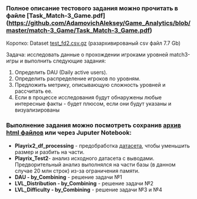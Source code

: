 ### Полное описание тестового задания можно прочитать в файле [Task_Match-3_Game.pdf] (https://github.com/AdamovichAleksey/Game_Analytics/blob/master/match-3_Game/Task_Match-3_Game.pdf)
Коротко:
Dataset [test_fd2.csv.gz](https://drive.google.com/open?id=0ByG1MRsDxjxLalR1MU5sUm5keTQ) (разархивированый csv файл 7.7 Gb)

Задача: исследовать данные о прохождении игроками уровней match3-игры и выполнить следующие задания:

  1. Определить DAU (Daily active users).
  2. Определить распределение игроков по уровням.
  3. Предложить метрику, описывающую сложность уровней и рассчитать ее.
  4. Если в процессе исследования будут обнаружены любые интересные факты - будет плюсом, если они будут указаны и визуализированы

### Выполнение задания можно посмотреть сохранив [архив html файлов](https://github.com/AdamovichAleksey/Game_Analytics/blob/master/TownShip/Analysis.html) или через Juputer Notebook:
* **Playrix2_df_processing** - предобработка [датасета](https://drive.google.com/open?id=0ByG1MRsDxjxLalR1MU5sUm5keTQ), чтобы уменьшить размер и разбить на части.
* **Playrix_Test2**- анализ исходного датасета с выводами. Предворительный анализ выполнялся на части базы (в данном случае 20 млн строк) из-за ограничения памяти.
* **DAU - by_Combining** - решение задачи №1
* **LVL_Distribution - by_Combining** - решение задачи №2
* **LVL_Difficulty - by_Combining** - решение задачи №3 и №4

